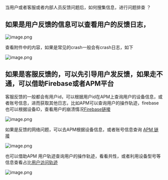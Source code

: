 当用户或者客服或者内部人员反馈问题后，如何搜集信息，进行问题排查 ？

##  如果是用户反馈的信息可以查看用户的反馈日志，


![image.png](https://p1-juejin.byteimg.com/tos-cn-i-k3u1fbpfcp/879efea754b943deac729192dc2257c1~tplv-k3u1fbpfcp-watermark.image)

查看附件中的内容，如果是常见的crash一般会有crash日志，如下


![image.png](https://p3-juejin.byteimg.com/tos-cn-i-k3u1fbpfcp/c9936a022252483c85e6d7181902c886~tplv-k3u1fbpfcp-watermark.image)


## 如果是客服反馈的，可以先引导用户发反馈，如果走不通，可以借助Firebase或者APM平台

客服反馈的一般都会有用户id，可以根据用户id在APM上查询用户的设备信息，或者账号信息，进而获取其他日志，比如APM可以查询用户的操作轨迹，firebase也可以根据设备ID，查看用户的崩溃情况[Firebase链接](https://console.firebase.google.com/project/yanxuan-app/crashlytics/app/android:com.netease.yanxuan/issues?hl=zh-cn&state=open&time=last-twenty-four-hours&type=crash)


![image.png](https://p1-juejin.byteimg.com/tos-cn-i-k3u1fbpfcp/93baf4989b264a8fa46a41cdb4d7685d~tplv-k3u1fbpfcp-watermark.image)

如果是反馈的网络问题，可以去APM根据设备信息，或者账号信息查询 [ APM 链接 ](http://yx.mail.netease.com/caesar-admin-mobile/#/search?appId=yanxuan-android&searchText=941b3e5ba26b26f39e28ae35d63aabb&searchType=deviceId)

![image.png](https://p1-juejin.byteimg.com/tos-cn-i-k3u1fbpfcp/d973fbabc9c54f9aa6bdc8c7ace5f8b6~tplv-k3u1fbpfcp-watermark.image)


也可以借助APM 用户轨迹查询用户的操作轨迹，看看共性，或者利用设备型号等信息查看占比[用户访问轨迹](http://yx.mail.netease.com/goldeneye/d/h-WX6xOMz/yong-hu-fang-wen-gui-ji-ji-wen-ti-pai-cha?orgId=25&refresh=5m)



![image.png](https://p3-juejin.byteimg.com/tos-cn-i-k3u1fbpfcp/5146c4e215944baaaa6d5b6d3afbb8e6~tplv-k3u1fbpfcp-watermark.image)


